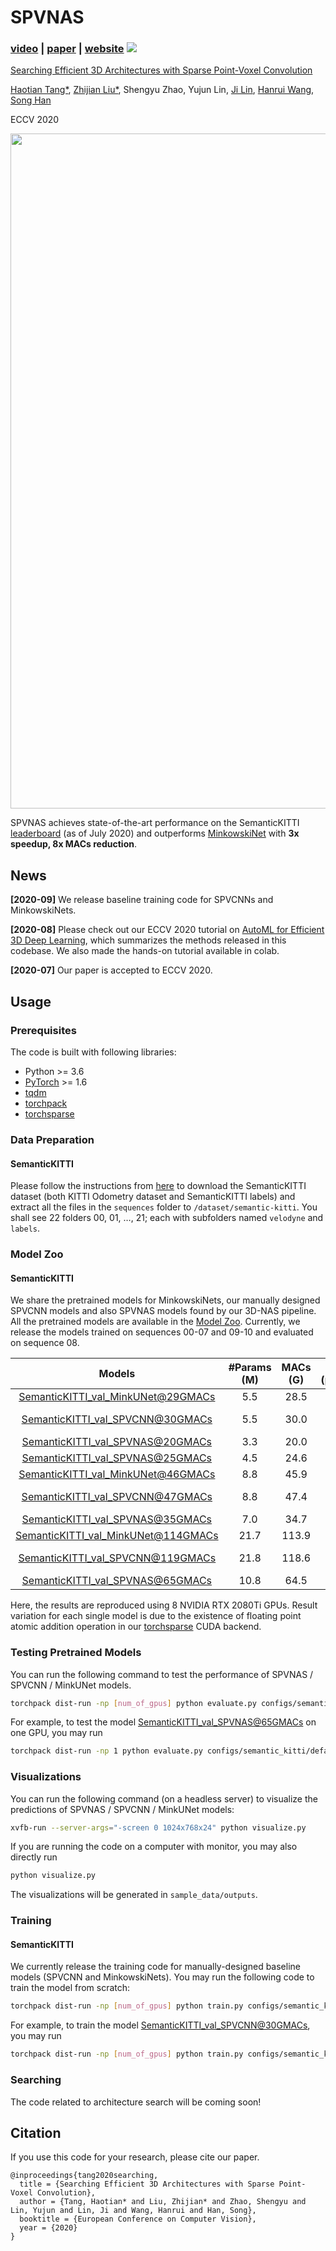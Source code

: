 # SPVNAS

### [video](https://youtu.be/zzJR07LMXxs) | [paper](https://arxiv.org/abs/2007.16100) | [website](http://spvnas.mit.edu/) [![](https://colab.research.google.com/assets/colab-badge.svg)](https://colab.research.google.com/github/mit-han-lab/e3d/blob/master/tutorial/e3d.ipynb)

[Searching Efficient 3D Architectures with Sparse Point-Voxel Convolution](https://arxiv.org/abs/2007.16100)

[Haotian Tang*](http://kentang.net/), [Zhijian Liu*](http://zhijianliu.com/), Shengyu Zhao, Yujun Lin, [Ji Lin](http://linji.me/), [Hanrui Wang](http://hanruiwang.me/), [Song Han](https://songhan.mit.edu/)

ECCV 2020

<img src="https://hanlab.mit.edu/projects/spvnas/figures/spvnas_vs_mink.gif" width="1080">

SPVNAS achieves state-of-the-art performance on the SemanticKITTI [leaderboard](http://semantic-kitti.org/tasks.html#semseg) (as of July 2020) and outperforms [MinkowskiNet](https://arxiv.org/abs/1904.08755) with **3x speedup, 8x MACs reduction**.


## News

**[2020-09]** We release baseline training code for SPVCNNs and MinkowskiNets.

**[2020-08]** Please check out our ECCV 2020 tutorial on [AutoML for Efficient 3D Deep Learning](https://www.youtube.com/watch?v=zzJR07LMXxs), which summarizes the methods released in this codebase. We also made the hands-on tutorial available in colab.

**[2020-07]** Our paper is accepted to ECCV 2020.

## Usage

### Prerequisites

The code is built with following libraries:
- Python >= 3.6
- [PyTorch](https://github.com/pytorch/pytorch) >= 1.6
- [tqdm](https://github.com/tqdm/tqdm)
- [torchpack](https://github.com/mit-han-lab/torchpack)
- [torchsparse](https://github.com/mit-han-lab/torchsparse)

### Data Preparation

#### SemanticKITTI

Please follow the instructions from [here](http://www.semantic-kitti.org) to download the SemanticKITTI dataset (both KITTI Odometry dataset and SemanticKITTI labels) and extract all the files in the `sequences` folder to `/dataset/semantic-kitti`. You shall see 22 folders 00, 01, …, 21; each with subfolders named `velodyne` and `labels`.

### Model Zoo

#### SemanticKITTI

We share the pretrained models for MinkowskiNets, our manually designed SPVCNN models and also SPVNAS models found by our 3D-NAS pipeline. All the pretrained models are available in the [Model Zoo](spvnas/model_zoo.py). Currently, we release the models trained on sequences 00-07 and 09-10 and evaluated on sequence 08.

|                            Models                            | \#Params (M) | MACs (G) | mIoU (paper) | mIoU (reprod.) |
| :----------------------------------------------------------: | :----------: | :------: | :----------: | :------------: |
| [SemanticKITTI_val_MinkUNet@29GMACs](https://hanlab.mit.edu/files/SPVNAS/minkunet/SemanticKITTI_val_MinkUNet@29GMACs/) |     5.5      |   28.5   |     58.9     |      59.3      |
| [SemanticKITTI_val_SPVCNN@30GMACs](https://hanlab.mit.edu/files/SPVNAS/spvcnn/SemanticKITTI_val_SPVCNN@30GMACs/) |     5.5      |   30.0   |     60.7     |   60.8 ± 0.5   |
| [SemanticKITTI_val_SPVNAS@20GMACs](https://hanlab.mit.edu/files/SPVNAS/spvnas_specialized/SemanticKITTI_val_SPVNAS@20GMACs/) |     3.3      |   20.0   |     61.5     |       -        |
| [SemanticKITTI_val_SPVNAS@25GMACs](https://hanlab.mit.edu/files/SPVNAS/spvnas/SemanticKITTI_val_SPVNAS@25GMACs/) |     4.5      |   24.6   |     62.9     |       -        |
| [SemanticKITTI_val_MinkUNet@46GMACs](https://hanlab.mit.edu/files/SPVNAS/minkunet/SemanticKITTI_val_MinkUNet@46GMACs/) |     8.8      |   45.9   |     60.3     |      60.0      |
| [SemanticKITTI_val_SPVCNN@47GMACs](https://hanlab.mit.edu/files/SPVNAS/spvcnn/SemanticKITTI_val_SPVCNN@47GMACs/) |     8.8      |   47.4   |     61.4     |   61.5 ± 0.2   |
| [SemanticKITTI_val_SPVNAS@35GMACs](https://hanlab.mit.edu/files/SPVNAS/spvnas_specialized/SemanticKITTI_val_SPVNAS@35GMACs/) |     7.0      |   34.7   |     63.5     |       -        |
| [SemanticKITTI_val_MinkUNet@114GMACs](https://hanlab.mit.edu/files/SPVNAS/minkunet/SemanticKITTI_val_MinkUNet@114GMACs/) |     21.7     |  113.9   |     61.1     |      61.9      |
| [SemanticKITTI_val_SPVCNN@119GMACs](https://hanlab.mit.edu/files/SPVNAS/spvcnn/SemanticKITTI_val_SPVCNN@119GMACs/) |     21.8     |  118.6   |     63.8     |   63.7 ± 0.4   |
| [SemanticKITTI_val_SPVNAS@65GMACs](https://hanlab.mit.edu/files/SPVNAS/spvnas_specialized/SemanticKITTI_val_SPVNAS@65GMACs/) |     10.8     |   64.5   |     64.7     |       -        |

Here, the results are reproduced using 8 NVIDIA RTX 2080Ti GPUs. Result variation for each single model is due to the existence of floating point atomic addition operation in our [torchsparse](https://github.com/mit-han-lab/torchsparse) CUDA backend.

### Testing Pretrained Models

You can run the following command to test the performance of SPVNAS / SPVCNN / MinkUNet models.

```bash
torchpack dist-run -np [num_of_gpus] python evaluate.py configs/semantic_kitti/default.yaml --name [num_of_net]
```

For example, to test the model [SemanticKITTI_val_SPVNAS@65GMACs](https://hanlab.mit.edu/files/SPVNAS/spvnas_specialized/SemanticKITTI_val_SPVNAS@65GMACs/) on one GPU, you may run

```bash
torchpack dist-run -np 1 python evaluate.py configs/semantic_kitti/default.yaml --name SemanticKITTI_val_SPVNAS@65GMACs
```

### Visualizations

You can run the following command (on a headless server) to visualize the predictions of SPVNAS / SPVCNN / MinkUNet models:

```bash
xvfb-run --server-args="-screen 0 1024x768x24" python visualize.py
```

If you are running the code on a computer with monitor, you may also directly run

```bash
python visualize.py
```

The visualizations will be generated in `sample_data/outputs`.

### Training

#### SemanticKITTI

We currently release the training code for manually-designed baseline models (SPVCNN and MinkowskiNets). You may run the following code to train the model from scratch:

```bash
torchpack dist-run -np [num_of_gpus] python train.py configs/semantic_kitti/[model name]/[config name].yaml
```

For example, to train the model [SemanticKITTI_val_SPVCNN@30GMACs](https://hanlab.mit.edu/files/SPVNAS/spvcnn/SemanticKITTI_val_SPVCNN@30GMACs/), you may run

```bash
torchpack dist-run -np [num_of_gpus] python train.py configs/semantic_kitti/spvcnn/cr0p5.yaml
```

### Searching

The code related to architecture search will be coming soon!

## Citation

If you use this code for your research, please cite our paper.

```@inproceedings{
@inproceedings{tang2020searching,
  title = {Searching Efficient 3D Architectures with Sparse Point-Voxel Convolution},
  author = {Tang, Haotian* and Liu, Zhijian* and Zhao, Shengyu and Lin, Yujun and Lin, Ji and Wang, Hanrui and Han, Song},
  booktitle = {European Conference on Computer Vision},
  year = {2020}
}
```
